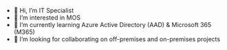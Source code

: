 - 👋 Hi, I’m IT Specialist
- 👀 I’m interested in MOS
- 🌱 I’m currently learning Azure Active Directory (AAD) & Microsoft 365 (M365)
- 💞️ I’m looking for collaborating on off-premises and on-premises projects


<!---
egiberne/aboutme is a ✨ special ✨ repository because its `README.md` (this file) appears on your GitHub profile.
You can click the Preview link to take a look at your changes.
--->
